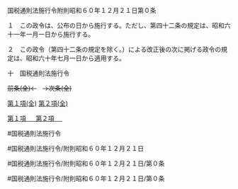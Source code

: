国税通則法施行令附則昭和６０年１２月２１日第０条

１　この政令は、公布の日から施行する。ただし、第四十二条の規定は、昭和六十一年一月一日から施行する。

２　この政令（第四十二条の規定を除く。）による改正後の次に掲げる政令の規定は、昭和六十年七月一日から適用する。

十　国税通則法施行令

~~前条(全)←~~　~~→次条(全)~~

[第１項(全)](国税通則法施行＿令附則昭和６０年１２月２１日第０条第１項_.md)  [第２項(全)](国税通則法施行＿令附則昭和６０年１２月２１日第０条第２項_.md)  

[第１項 　 ](国税通則法施行＿令附則昭和６０年１２月２１日第０条第１項.md)  [第２項 　 ](国税通則法施行＿令附則昭和６０年１２月２１日第０条第２項.md)  

#国税通則法施行令

#国税通則法施行令/附則昭和６０年１２月２１日

#国税通則法施行令/附則昭和６０年１２月２１日/第０条

#国税通則法施行令/附則昭和６０年１２月２１日/第０条

